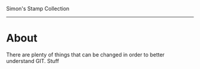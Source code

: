 Simon's Stamp Collection    

---

# About

There are plenty of things that can be changed in order to better understand GIT. Stuff
